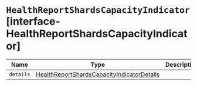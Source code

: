 # `HealthReportShardsCapacityIndicator` [interface-HealthReportShardsCapacityIndicator]

| Name | Type | Description |
| - | - | - |
| `details` | [HealthReportShardsCapacityIndicatorDetails](./HealthReportShardsCapacityIndicatorDetails.md) | &nbsp; |
